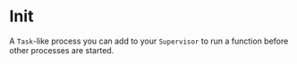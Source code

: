 # Init

A `Task`-like process you can add to your `Supervisor` to run a function before
other processes are started.
